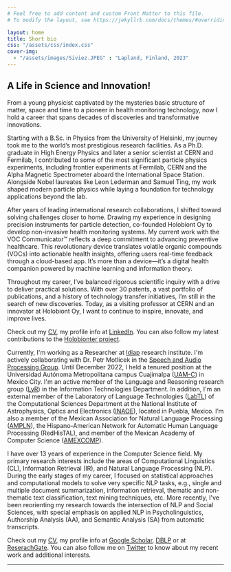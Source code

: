 ```yaml
---
# Feel free to add content and custom Front Matter to this file.
# To modify the layout, see https://jekyllrb.com/docs/themes/#overriding-theme-defaults

layout: home
title: Short bio
css: "/assets/css/index.css"
cover-img:
  - "/assets/images/Siviez.JPEG" : "Lapland, Finland, 2023"
---
```


## A Life in Science and Innovation!

From a young physicist captivated by the mysteries basic structure of matter, space and time to a pioneer in health monitoring technology, now I hold a career that spans decades of discoveries and transformative innovations.

Starting with a B.Sc. in Physics from the University of Helsinki, my journey took me to the world’s most prestigious research facilities. As a Ph.D. graduate in High Energy Physics and later a senior scientist at CERN and Fermilab, I contributed to some of the most significant particle physics experiments, including frontier experiments at Fermilab, CERN and the Alpha Magnetic Spectrometer aboard the International Space Station. Alongside Nobel laureates like Leon Lederman and Samuel Ting, my work shaped modern particle physics while laying a foundation for technology applications beyond the lab.

After years of leading international research collaborations, I shifted toward solving challenges closer to home. Drawing my experience in designing precision instruments for particle detection, co-founded Holobiont Oy to develop non-invasive health monitoring systems. My current work with the VOC Communicator™ reflects a deep commitment to advancing preventive healthcare. This revolutionary device translates volatile organic compounds (VOCs) into actionable health insights, offering users real-time feedback through a cloud-based app. It’s more than a device—it’s a digital health companion powered by machine learning and information theory.

Throughout my career, I’ve balanced rigorous scientific inquiry with a drive to deliver practical solutions. With over 30 patents, a vast portfolio of publications, and a history of technology transfer initiatives, I’m still in the search of new discoveries. Today, as a visiting professor at CERN and an innovator at Holobiont Oy, I want to continue to inspire, innovate, and improve lives.

Check out my [CV](/assets/files/СV_Risto_Orava.pdf), my profile info at [LinkedIn](https://www.linkedin.com/in/risto-orava-33977b336/). You can also follow my latest contributions to the [Holobionter project](https://www.holobionter.com/).

Currently, I'm working as a Researcher at [Idiap](https://www.idiap.ch/en) research institute. I'm actively collaborating with Dr. Petr Motlicek in the [Speech and Audio Processing Group](https://www.idiap.ch/en/scientific-research/speech-and-audio-processing). Until December 2022, I held a tenured position at the Universidad Autónoma Metropolitana campus Cuajimalpa ([UAM-C](https://www.cua.uam.mx/)) in Mexico City. I'm an active member of the Language and Reasoning research group ([LyR](http://lyr.cua.uam.mx/)) in the Information Technologies Department. In addition, I'm an external member of the Laboratory of Language Technologies ([LabTL](http://ccc.inaoep.mx/labtl/)) of the Computational Sciences Department at the National Institute of Astrophysics, Optics and Electronics ([INAOE](https://www.inaoep.mx/)), located in Puebla, Mexico. I’m also a member of the Mexican Association for Natural Language Processing ([AMPLN](http://ampln.mx/portal/inicio)), the Hispano-American Network for Automatic Human Language Processing (RedHisTAL), and member of the Mexican Academy of Computer Science ([AMEXCOMP](https://amexcomp.mx/)).

I have over 13 years of experience in the Computer Science field. My primary research interests include the areas of Computational Linguistics (CL), Information Retrieval (IR), and Natural Language Processing (NLP). During the early stages of my career, I focused on statistical approaches and computational models to solve very specific NLP tasks, e.g., single and multiple document summarization, information retrieval, thematic and non-thematic text classification, text mining techniques, etc. More recently, I've been reorienting my research towards the intersection of NLP and Social Sciences, with special emphasis on applied NLP in Psycholinguistics,  Authorship Analysis (AA), and Semantic Analysis (SA) from automatic transcripts.

Check out my [CV](/assets/files/СV_Risto_Orava.pdf), my profile info at [Google Scholar](https://scholar.google.com/citations?hl=en&user=GzaiunYAAAAJ), [DBLP](http://dblp.uni-trier.de/pers/hd/v/Villatoro=Tello:Esa=uacute=) or at [ReserachGate](http://www.researchgate.net/profile/Esau_Villatoro-Tello). You can also follow me on [Twitter](https://twitter.com/esauvt) to know about my recent work and additional interests. 

---